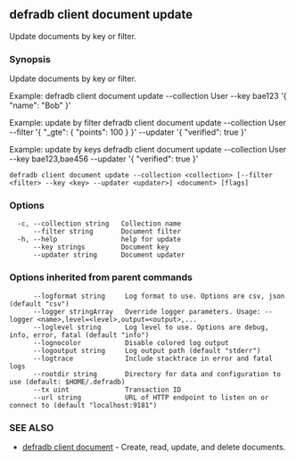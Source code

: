 ## defradb client document update

Update documents by key or filter.

### Synopsis

Update documents by key or filter.
		
Example:
  defradb client document update --collection User --key bae123 '{ "name": "Bob" }'

Example: update by filter
  defradb client document update --collection User \
  --filter '{ "_gte": { "points": 100 } }' --updater '{ "verified": true }'

Example: update by keys
  defradb client document update --collection User \
  --key bae123,bae456 --updater '{ "verified": true }'
		

```
defradb client document update --collection <collection> [--filter <filter> --key <key> --updater <updater>] <document> [flags]
```

### Options

```
  -c, --collection string   Collection name
      --filter string       Document filter
  -h, --help                help for update
      --key strings         Document key
      --updater string      Document updater
```

### Options inherited from parent commands

```
      --logformat string     Log format to use. Options are csv, json (default "csv")
      --logger stringArray   Override logger parameters. Usage: --logger <name>,level=<level>,output=<output>,...
      --loglevel string      Log level to use. Options are debug, info, error, fatal (default "info")
      --lognocolor           Disable colored log output
      --logoutput string     Log output path (default "stderr")
      --logtrace             Include stacktrace in error and fatal logs
      --rootdir string       Directory for data and configuration to use (default: $HOME/.defradb)
      --tx uint              Transaction ID
      --url string           URL of HTTP endpoint to listen on or connect to (default "localhost:9181")
```

### SEE ALSO

* [defradb client document](defradb_client_document.md)	 - Create, read, update, and delete documents.


